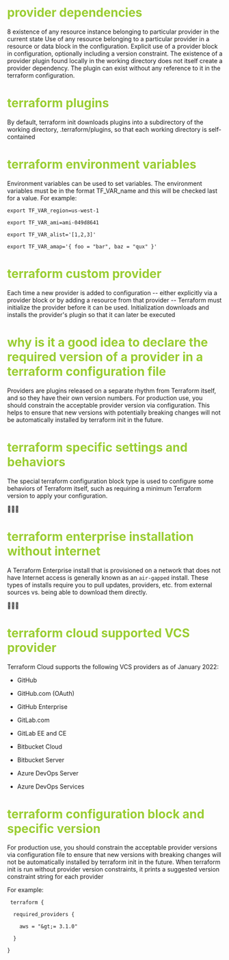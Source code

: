 <h1 style='color:yellowgreen'>provider dependencies </h1>
8 existence of any resource instance belonging to particular provider in the current state 
Use of any resource belonging to a particular provider in a resource or data block in the configuration. 
Explicit use of a provider block in configuration, optionally including a version constraint. 
 The existence of a provider plugin found locally in the working directory does not itself create a provider dependency. The plugin can exist without any reference to it in the terraform configuration.
 <h1 style='color:yellowgreen'>terraform plugins</h1>
By default, terraform init downloads plugins into a subdirectory of the working directory, .terraform/plugins,  so that each working directory is self-contained

 <h1 style='color:yellowgreen'>terraform environment variables</h1>
  Environment variables can be used to set variables. The environment variables must be in the format TF_VAR_name and this will be checked last for a value. For example:

```  
export TF_VAR_region=us-west-1

export TF_VAR_ami=ami-049d8641

export TF_VAR_alist='[1,2,3]'

export TF_VAR_amap='{ foo = "bar", baz = "qux" }'

```

<h1 style='color:yellowgreen'>terraform custom provider</h1>
Each time a new provider is added to configuration -- either explicitly via a provider block or by adding a resource from that provider -- Terraform must initialize the provider before it can be used. Initialization downloads and installs the provider's plugin so that it can later be executed

<h1 style='color:yellowgreen'>why is it a good idea to declare the required version of a provider in a terraform configuration file </h1>
 Providers are plugins released on a separate rhythm from Terraform itself, and so they have their own version numbers. For production use, you should constrain the acceptable provider version via configuration. This helps to ensure that new versions with potentially breaking changes will not be automatically installed by terraform init in the future.

<h1 style='color:yellowgreen'>terraform specific settings and behaviors</h1>
 The special terraform configuration block type is used to configure some behaviors of Terraform itself, such as requiring a minimum Terraform version to apply your configuration.

🌟🌟🌟 <h1 style='color:yellowgreen'>terraform enterprise installation without internet</h1>

A Terraform Enterprise install that is provisioned on a network that does not have Internet access is generally known as an `air-gapped` install. These types of installs require you to pull updates, providers, etc. from external sources vs. being able to download them directly.

🌟🌟🌟 <h1 style='color:yellowgreen'>terraform cloud supported VCS provider</h1>

Terraform Cloud supports the following VCS providers as of January 2022:

  - GitHub

  - GitHub.com (OAuth)

  - GitHub Enterprise

  - GitLab.com

  - GitLab EE and CE

  - Bitbucket Cloud

  - Bitbucket Server

  - Azure DevOps Server

  - Azure DevOps Services
  

 <h1 style='color:yellowgreen'>terraform configuration block and specific version</h1>
 For production use, you should constrain the acceptable provider versions via configuration file to ensure that new versions with breaking changes will not be automatically installed by terraform init in the future. When terraform init is run without provider version constraints, it prints a suggested version constraint string for each provider
 
For example:
```
 terraform {
     
  required_providers {
      
    aws = "&gt;= 3.1.0"
    
  }
  
}
```
